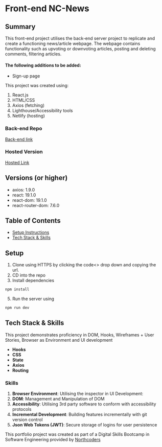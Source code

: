 # Front-end NC-News
## Summary
This front-end project utilises the back-end server project to replicate and create a functioning news/article webpage. The webpage contains functionality such as upvoting or downvoting articles, posting and deleting comments, filtering articles.
#### The following additions to be added:
- Sign-up page

This project was created using:
1. React.js
2. HTML/CSS
3. Axios (fetching)
4. Lighthouse/Accessibility tools
5. Netlify (hosting)

### Back-end Repo
[Back-end link](https://github.com/Wanb00/Back-end-Northcoders-News-)

### Hosted Version
[Hosted Link](https://wan-nc-news-fe.netlify.app/)

## Versions (or higher)
- axios: 1.9.0
- react: 19.1.0
- react-dom: 19.1.0
- react-router-dom: 7.6.0

## Table of Contents

- [Setup Instructions](#setup)
- [Tech Stack & Skills](#tech-stack--skills)

## Setup

1. Clone using HTTPS by clicking the code<> drop down and copying the url.
2. CD into the repo
3. Install dependencies
```zsh
npm install
```
5. Run the server using
```zsh
npm run dev
```

## Tech Stack & Skills

This project demonstrates proficiency in DOM, Hooks, Wireframes + User Stories, Browser as Environment and UI development

- **Hooks**
- **CSS**
- **State**
- **Axios**
- **Routing**

### Skills

1. **Browser Environment**: Utilising the inspector in UI Development:
2. **DOM**: Management and Manipulation of DOM 
3. **Accessibility**: Utilising 3rd party software to conform with accessibility protocols
4. **Incremental Development**: Building features incrementally with git version control
5. **Json Web Tokens (JWT)**: Secure storage of logins for user persistence

This portfolio project was created as part of a Digital Skills Bootcamp in Software Engineering provided by [Northcoders](https://northcoders.com/)

